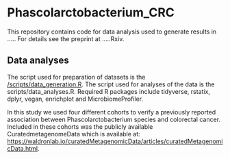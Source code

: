 # Phascolarctobacterium_CRC

This repository contains code for data analysis used to generate results in ..... For details see the preprint at .....Rxiv.

## Data analyses
The script used for preparation of datasets is the [/scripts/data_generation.R](https://github.com/Rounge-lab/Phascolarctobacterium_CRC/blob/main/scripts/data_analyses.R). The script used for analyses of the data is the scripts/data_analyses.R. Required R packages include tidyverse, rstatix, dplyr, vegan, enrichplot and MicrobiomeProfiler.

In this study we used four different cohorts to verify a previously reported association between Phascolarctobacterium species and colorectal cancer. Included in these cohorts was the publicly available CuratedmetagenomeData which is available at: https://waldronlab.io/curatedMetagenomicData/articles/curatedMetagenomicData.html. 
